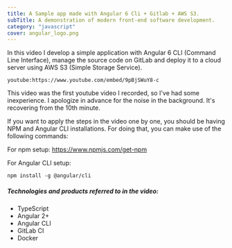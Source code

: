 ```yaml
---
title: A Sample app made with Angular 6 Cli + Gitlab + AWS S3.
subTitle: A demonstration of modern front-end software development.
category: "javascript"
cover: angular_logo.png
---
```


In this video I develop a simple application with Angular 6 CLI (Command Line Interface), manage the source code on GitLab and deploy it to a cloud server using AWS S3 (Simple Storage Service).

`youtube:https://www.youtube.com/embed/9pBjSWuY8-c`

This video was the first youtube video I recorded, so I've had some inexperience. I apologize in advance for the noise in the background. It's recovering from the 10th minute.

If you want to apply the steps in the video one by one, you should be having NPM and Angular CLI installations. For doing that, you can make use of the following commands:

For npm setup: https://www.npmjs.com/get-npm

For Angular CLI setup:
```
npm install -g @angular/cli
```

##### Technologies and products referred to in the video:

- TypeScript
- Angular 2+
- Angular CLI
- GitLab CI
- Docker
